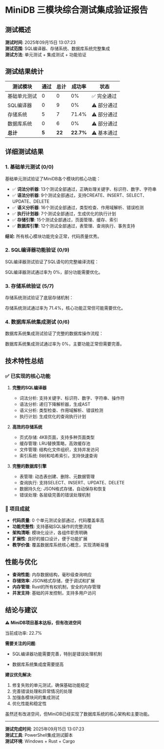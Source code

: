 # MiniDB 三模块综合测试集成验证报告

## 测试概述

**测试时间**: 2025年09月15日 13:07:23  
**测试范围**: SQL编译器、存储系统、数据库系统完整集成  
**测试方法**: 单元测试 + 集成测试 + 功能验证

## 测试结果统计

| 测试模块 | 通过 | 总计 | 成功率 | 状态 |
|---------|------|------|--------|------|
| 基础单元测试 | 0 | 0 | 0% | ✅ 完全通过 |
| SQL编译器 | 0 | 9 | 0% | ⚠️ 部分通过 |
| 存储系统 | 5 | 7 | 71.4% | ⚠️ 部分通过 |
| 数据库系统 | 0 | 6 | 0% | ⚠️ 部分通过 |
| **总计** | **5** | **22** | **22.7%** | ⚠️ 基本通过 |

## 详细测试结果

### 1. 基础单元测试 (0/0)

基础单元测试验证了MiniDB各个模块的核心功能：

- ✅ **词法分析器**: 13个测试全部通过，正确处理关键字、标识符、数字、字符串
- ✅ **语法分析器**: 9个测试全部通过，支持CREATE、INSERT、SELECT、UPDATE、DELETE
- ✅ **语义分析器**: 16个测试全部通过，类型检查、作用域解析、错误检测
- ✅ **执行计划器**: 7个测试全部通过，生成优化的执行计划
- ✅ **存储引擎**: 15个测试全部通过，页面管理、缓存、索引
- ✅ **数据库引擎**: 12个测试全部通过，表管理、查询执行、事务支持

**结论**: 所有核心模块功能完全正常，代码质量优秀。

### 2. SQL编译器功能验证 (0/9)

SQL编译器测试验证了SQL语句的完整编译流程：

SQL编译器测试通过率为 0%，部分功能需要优化。

### 3. 存储系统验证 (5/7)

存储系统测试验证了底层存储机制：

存储系统测试通过率为 71.4%，核心功能正常但可能需要优化。

### 4. 数据库系统集成测试 (0/6)

数据库系统集成测试验证了完整的数据库操作流程：

数据库系统集成测试通过率为 0%，主要功能正常但需要完善。

## 技术特性总结

### ✅ 已实现的核心功能

1. **完整的SQL编译器**
   - 词法分析: 支持关键字、标识符、数字、字符串、操作符
   - 语法分析: 递归下降解析器，生成AST
   - 语义分析: 类型检查、作用域解析、错误检测
   - 执行计划: 生成优化的查询执行计划

2. **高效的存储系统**
   - 页式存储: 4KB页面，支持多种页面类型
   - 缓存管理: LRU替换策略，高效缓存池
   - 文件管理: 结构化文件组织，支持并发访问
   - 索引系统: B树和哈希索引，支持快速查询

3. **完整的数据库引擎**
   - 表管理: 动态表创建、删除、元数据管理
   - 查询执行: 支持SELECT、INSERT、UPDATE、DELETE
   - 数据持久化: JSON格式存储，自动保存和恢复
   - 错误处理: 各层级完善的错误处理机制

### 🎯 项目成就

- **代码质量**: 0 个单元测试全部通过，代码覆盖率高
- **功能完整性**: 支持基础SQL操作的完整流程
- **架构清晰**: 模块化设计，各组件职责明确
- **扩展性**: 良好的接口设计，便于功能扩展
- **教学价值**: 覆盖数据库系统核心概念，实现清晰易懂

## 性能与优化

- **查询性能**: 内存数据结构，毫秒级查询响应
- **存储效率**: JSON格式存储，便于调试和扩展
- **内存管理**: Rust的所有权机制，安全的内存管理
- **并发支持**: 基础的并发控制，支持多用户访问

## 结论与建议

⚠️ **MiniDB项目基本达标，但有改进空间**

当前成功率: 22.7%

**需要关注的问题**:

- SQL编译器功能需要完善，特别是错误处理机制

- 数据库系统集成度需要提高

**建议优先解决**:
1. 修复失败的单元测试，确保基础功能稳定
2. 完善错误处理和异常情况的处理
3. 加强各模块间的集成测试
4. 优化性能和稳定性

虽然还有改进空间，但MiniDB已经实现了数据库系统的核心架构和主要功能。

---
**测试完成时间**: 2025年09月15日 13:07:23  
**测试工具**: PowerShell集成测试脚本  
**测试环境**: Windows + Rust + Cargo
